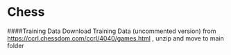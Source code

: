 # Chess



####Training Data
Download Training Data (uncommented version) from
https://ccrl.chessdom.com/ccrl/4040/games.html , unzip and move to main folder